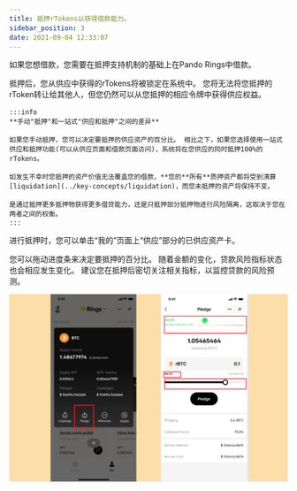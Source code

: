 ```yaml
---
title: 抵押rTokens以获得借款能力。
sidebar_position: 3
date: 2021-09-04 12:33:07
---
```


如果您想借款，您需要在抵押支持机制的基础上在Pando Rings中借款。

抵押后，您从供应中获得的rTokens将被锁定在系统中。 您将无法将您抵押的rToken转让给其他人，但您仍然可以从您抵押的相应令牌中获得供应权益。

````mdx-code-block
:::info
**手动"抵押"和一站式"供应和抵押"之间的差异**

如果您手动抵押，您可以决定要抵押的供应资产的百分比。 相比之下，如果您选择使用一站式供应和抵押功能(可以从供应页面和借款页面访问)，系统将在您供应的同时抵押100%的rTokens。

如发生不幸时您抵押的资产价值无法覆盖您的借款，**您的**所有**质押资产都将受到清算[liquidation](../key-concepts/liquidation)，而您未抵押的资产将保持不变。

是通过抵押更多抵押物获得更多借贷能力，还是只抵押部分抵押物进行风险隔离，这取决于您在两者之间的权衡。
:::
````

进行抵押时，您可以单击“我的”页面上“供应”部分的已供应资产卡。

您可以拖动进度条来决定要抵押的百分比。 随着金额的变化，贷款风险指标状态也会相应发生变化。 建议您在抵押后密切关注相关指标，以监控贷款的风险预测。

![](../assets/pledge1.jpg)